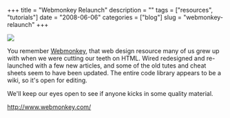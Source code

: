 +++
title = "Webmonkey Relaunch"
description = ""
tags = ["resources", "tutorials"]
date = "2008-06-06"
categories = ["blog"]
slug = "webmonkey-relaunch"
+++



  <div class="notebook-screenshot"><a href="http://www.webmonkey.com/"><img id='bluga-thumbnail-1299' class='bluga-thumbnail large' src='http://media.konigi.com/bluga/
wt48493adf074ff.jpg'/></a></div><p>You remember <a href="http://www.webmonkey.com/">Webmonkey</a>, that web design resource many of us grew up with when we were cutting our teeth on HTML. Wired redesigned and re-launched with a few new articles, and some of the old tutes and cheat sheets seem to have been updated. The entire code library appears to be a wiki, so it's open for editing. </p>
<p>We'll keep our eyes open to see if anyone kicks in some quality material.</p>
    
  <a href="http://www.webmonkey.com/">http://www.webmonkey.com/</a>
